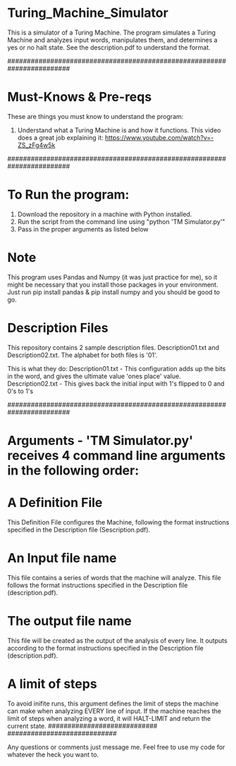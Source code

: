 # Turing_Machine_Simulator
This is a simulator of a Turing Machine.
The program simulates a Turing Machine and analyzes input words, manipulates them, and determines a yes or no halt state. 
See the description.pdf to understand the format.

########################################################################
# Must-Knows & Pre-reqs
These are things you must know to understand the program:
1. Understand what a Turing Machine is and how it functions.
This video does a great job explaining it: https://www.youtube.com/watch?v=-ZS_zFg4w5k

########################################################################
# To Run the program:
1. Download the repository in a machine with Python installed.
2. Run the script from the command line using "python 'TM Simulator.py'"
3. Pass in the proper arguments as listed below

# Note
This program uses Pandas and Numpy (it was just practice for me), so it might be necessary that you install those packages in your environment.
Just run pip install pandas & pip install numpy and you should be good to go.

# Description Files
This repository contains 2 sample description files. Description01.txt and Description02.txt.
The alphabet for both files is '01'.

This is what they do:
Description01.txt - This configuration adds up the bits in the word, and gives the ultimate value 'ones place' value.
Description02.txt - This gives back the initial input with 1's flipped to 0 and 0's to 1's

########################################################################
# Arguments - 'TM Simulator.py' receives 4 command line arguments in the following order:
# A Definition File

This Definition File configures the Machine, following the format instructions specified in the Description file (Sescription.pdf).
# An Input file name

This file contains a series of words that the machine will analyze. This file follows the format instructions specified in the Description file (description.pdf).
# The output file name 

This file will be created as the output of the analysis of every line. It outputs according to the format instructions specified in the Description file (description.pdf).
# A limit of steps

To avoid inifite runs, this argument defines the limit of steps the machine can make when analyzing EVERY line of input. If the machine reaches the limit of steps when analyzing a word, it will HALT-LIMIT and return the current state. 
############################
############################

Any questions or comments just message me. Feel free to use my code for whatever the heck you want to.

